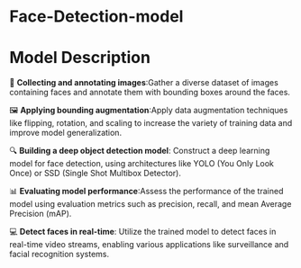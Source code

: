 # Face-Detection-model



<!DOCTYPE html>
<html lang="en">
<head>
    <meta charset="UTF-8">
    <meta name="viewport" content="width=device-width, initial-scale=1.0">

</head>
<body>
     <h1>Model Description</h1>
    <p>📸 <b>Collecting and annotating images</b>:Gather a diverse dataset of images containing faces and annotate them with bounding boxes around the faces.</p>
    <p>🖼️ <b>Applying bounding augmentation</b>:Apply data augmentation techniques like flipping, rotation, and scaling to increase the variety of training data and improve model generalization.</p>
    <p>🔍 <b>Building a deep object detection model</b>: Construct a deep learning model for face detection, using architectures like YOLO (You Only Look Once) or SSD (Single Shot Multibox Detector).</p>
    <p>📊 <b>Evaluating model performance</b>:Assess the performance of the trained model using evaluation metrics such as precision, recall, and mean Average Precision (mAP).</p>
    <p>💻 <b>Detect faces in real-time</b>: Utilize the trained model to detect faces in real-time video streams, enabling various applications like surveillance and facial recognition systems.</p>
</body>
</html>
